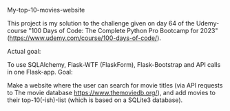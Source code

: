 My-top-10-movies-website

This project is my solution to the challenge given on day 64 of the Udemy-course "100 Days of Code: The Complete Python Pro Bootcamp for 2023" (https://www.udemy.com/course/100-days-of-code/).

Actual goal:

To use SQLAlchemy, Flask-WTF (FlaskForm), Flask-Bootstrap and API calls in one Flask-app.
Goal:

Make a website where the user can search for movie titles (via API requests to The movie database https://www.themoviedb.org/), and add movies to their top-10(-ish)-list (which is based on a SQLite3 database).
